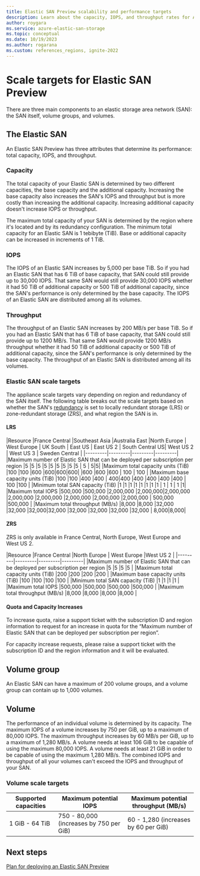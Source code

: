 ```yaml
---
title: Elastic SAN Preview scalability and performance targets
description: Learn about the capacity, IOPS, and throughput rates for Azure Elastic SAN.
author: roygara
ms.service: azure-elastic-san-storage
ms.topic: conceptual
ms.date: 10/19/2023
ms.author: rogarana
ms.custom: references_regions, ignite-2022
---
```


# Scale targets for Elastic SAN Preview

There are three main components to an elastic storage area network (SAN): the SAN itself, volume groups, and volumes.

## The Elastic SAN

An Elastic SAN Preview has three attributes that determine its performance: total capacity, IOPS, and throughput.

### Capacity

The total capacity of your Elastic SAN is determined by two different capacities, the base capacity and the additional capacity. Increasing the base capacity also increases the SAN's IOPS and throughput but is more costly than increasing the additional capacity. Increasing additional capacity doesn't increase IOPS or throughput.

The maximum total capacity of your SAN is determined by the region where it's located and by its redundancy configuration. The minimum total capacity for an Elastic SAN is 1 tebibyte (TiB). Base or additional capacity can be increased in increments of 1 TiB.

### IOPS

The IOPS of an Elastic SAN increases by 5,000 per base TiB. So if you had an Elastic SAN that has 6 TiB of base capacity, that SAN could still provide up to 30,000 IOPS. That same SAN would still provide 30,000 IOPS whether it had 50 TiB of additional capacity or 500 TiB of additional capacity, since the SAN's performance is only determined by the base capacity. The IOPS of an Elastic SAN are distributed among all its volumes.

### Throughput

The throughput of an Elastic SAN increases by 200 MB/s per base TiB. So if you had an Elastic SAN that has 6 TiB of base capacity, that SAN could still provide up to 1200 MB/s. That same SAN would provide 1200 MB/s throughput whether it had 50 TiB of additional capacity or 500 TiB of additional capacity, since the SAN's performance is only determined by the base capacity. The throughput of an Elastic SAN is distributed among all its volumes.

### Elastic SAN scale targets

The appliance scale targets vary depending on region and redundancy of the SAN itself. The following table breaks out the scale targets based on whether the SAN's [redundancy](elastic-san-planning.md#redundancy) is set to locally redundant storage (LRS) or zone-redundant storage (ZRS), and what region the SAN is in.

#### LRS

|Resource  |France Central   |Southeast Asia |Australia East |North Europe | West Europe | UK South | East US | East US 2 | South Central US| West US 2   | West US 3 | Sweden Central |
|---------|---------|---------|---------|
|Maximum number of Elastic SAN that can be deployed per subscription per region     |5         |5         |5        |5        |5        |5        |5        |5        |5        | 5 | 5|5|
|Maximum total capacity units (TiB)     |100         |100         |600        |600|600|600|        |600        |600        |600        | 100 | 100 |
|Maximum base capacity units (TiB)    |100         |100         |400        |400 | 400|400       |400        |400        |400        |400        | 100 |100 |
|Minimum total SAN capacity (TiB)    |1         |1         |1        |1        |1        |1        |1        |1        | 1 | 1 | 1 |1|
|Maximum total IOPS     |500,000         |500,000         |2,000,000        |2,000,000|2,000,000   |2,000,000        |2,000,000        |2,000,000        |2,000,000        |2,000,000        | 500,000 |500,000 |
|Maximum total throughput (MB/s)    |8,000         |8,000         |32,000        |32,000 |32,000|32,000        |32,000        |32,000        |32,000        |32,000        | 8,000|8,000|


#### ZRS

ZRS is only available in France Central, North Europe, West Europe and West US 2.

|Resource  |France Central  |North Europe | West Europe |West US 2    |
|---------|---------|---------|---------|
|Maximum number of Elastic SAN that can be deployed per subscription per region     |5         |5        |5        |5        |
|Maximum total capacity units (TiB)     |200         |200        |200        |200        |
|Maximum base capacity units (TiB)    |100         |100        |100        |100        |
|Minimum total SAN capacity (TiB)    |1         |1        |1        |1        |
|Maximum total IOPS     |500,000         |500,000        |500,000        |500,000        |
|Maximum total throughput (MB/s)    |8,000         |8,000        |8,000        |8,000        |

#### Quota and Capacity Increases
To increase quota, raise a support ticket with the subscription ID and region information to request for an increase in quota for the “Maximum number of Elastic SAN that can be deployed per subscription per region”.

For capacity increase requests, please raise a support ticket with the subscription ID and the region information and it will be evaluated.

## Volume group

An Elastic SAN can have a maximum of 200 volume groups, and a volume group can contain up to 1,000 volumes.

## Volume

The performance of an individual volume is determined by its capacity. The maximum IOPS of a volume increases by 750 per GiB, up to a maximum of 80,000 IOPS. The maximum throughput increases by 60 MB/s per GiB, up to a maximum of 1,280 MB/s. A volume needs at least 106 GiB to be capable of using the maximum 80,000 IOPS. A volume needs at least 21 GiB in order to be capable of using the maximum 1,280 MB/s. The combined IOPS and throughput of all your volumes can't exceed the IOPS and throughput of your SAN.

### Volume scale targets

|Supported capacities  |Maximum potential IOPS  |Maximum potential throughput (MB/s)  |
|---------|---------|---------|
|1 GiB - 64 TiB     |750 - 80,000 (increases by 750 per GiB)         |60 - 1,280 (increases by 60 per GiB)         |

## Next steps

[Plan for deploying an Elastic SAN Preview](elastic-san-planning.md)
